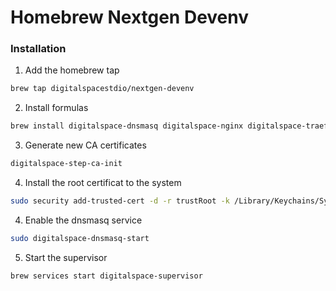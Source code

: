# Homebrew Nextgen Devenv

### Installation

1. Add the homebrew tap
```bash
brew tap digitalspacestdio/nextgen-devenv
```

2. Install formulas
```bash
brew install digitalspace-dnsmasq digitalspace-nginx digitalspace-traefik digitalspace-supervisor
```

3. Generate new CA certificates
```bash
digitalspace-step-ca-init
```
4. Install the root certificat to the system
```bash
sudo security add-trusted-cert -d -r trustRoot -k /Library/Keychains/System.keychain ~/.step/authorities/digitalspace-step-ca/certs/root_ca.crt
```

4. Enable the dnsmasq service
```bash
sudo digitalspace-dnsmasq-start
```

5. Start the supervisor
```bash
brew services start digitalspace-supervisor
```
